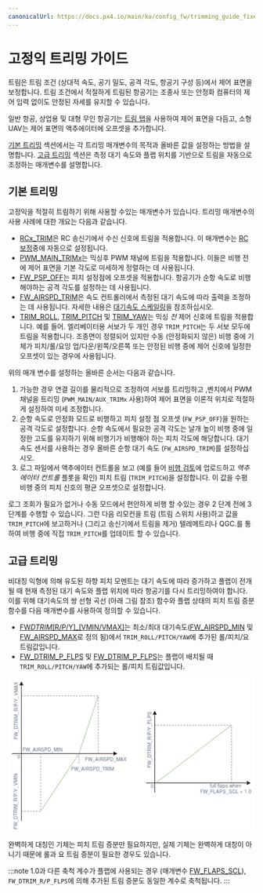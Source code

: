 ```yaml
---
canonicalUrl: https://docs.px4.io/main/ko/config_fw/trimming_guide_fixedwing
---
```


# 고정익 트리밍 가이드

트림은 트림 조건 (상대적 속도, 공기 밀도, 공격 각도, 항공기 구성 등)에서 제어 표면을 보정합니다. 트림 조건에서 적절하게 트림된 항공기는 조종사 또는 안정화 컴퓨터의 제어 입력 없이도 안정된 자세를 유지할 수 있습니다.

일반 항공, 상업용 및 대형 무인 항공기는 [트림 탭](https://en.wikipedia.org/wiki/Trim_tab)을 사용하여 제어 표면을 다듬고, 소형 UAV는 제어 표면의 액추에이터에 오프셋을 추가합니다.

[기본 트리밍](#basic-trimming) 섹션에서는 각 트리밍 매개변수의 목적과 올바른 값을 설정하는 방법을 설명합니다. [고급 트리밍](#advanced-trimming) 섹션은 측정 대기 속도와 플랩 위치를 기반으로 트림을 자동으로 조정하는 매개변수를 설명합니다.

## 기본 트리밍

고정익을 적절히 트림하기 위해 사용할 수있는 매개변수가 있습니다. 트리밍 매개변수의 사용 사례에 대한 개요는 다음과 같습니다.

- [RCx_TRIM](../advanced_config/parameter_reference.md#RC1_TRIM)은 RC 송신기에서 수신 신호에 트림을 적용합니다. 이 매개변수는 [RC 보정](../config/radio.md)중에 자동으로 설정됩니다.
- [PWM_MAIN_TRIMx](../advanced_config/parameter_reference.md#PWM_MAIN_TRIM1)는 믹싱후 PWM 채널에 트림을 적용합니다. 이들은 비행 전에 제어 표면을 기본 각도로 미세하게 정렬하는 데 사용됩니다.
- [FW_PSP_OFF](../advanced_config/parameter_reference.md#FW_PSP_OFF)는 피치 설정점에 오프셋을 적용합니다. 항공기가 순항 속도로 비행해야하는 공격 각도를 설정하는 데 사용됩니다.
- [FW_AIRSPD_TRIM](../advanced_config/parameter_reference.md#FW_AIRSPD_TRIM)은 속도 컨트롤러에서 측정된 대기 속도에 따라 출력을 조정하는 데 사용됩니다. 자세한 내용은 [대기속도 스케일링](../flight_stack/controller_diagrams.md#airspeed-scaling)을 참조하십시오.
- [TRIM_ROLL](../advanced_config/parameter_reference.md#TRIM_ROLL), [TRIM_PITCH](../advanced_config/parameter_reference.md#TRIM_PITCH) 및 [TRIM_YAW](../advanced_config/parameter_reference.md#TRIM_YAW)는 믹싱 *전* 제어 신호에 트림을 적용합니다. 예를 들어. 엘리베이터용 서보가 두 개인 경우 `TRIM_PITCH`는 두 서보 모두에 트림을 적용합니다. 조종면이 정렬되어 있지만 수동 (안정화되지 않은) 비행 중에 기체가 피치/롤/요잉 업/다운/왼쪽/오른쪽 또는 안정된 비행 중에 제어 신호에 일정한 오프셋이 있는 경우에 사용됩니다.

위의 매개 변수를 설정하는 올바른 순서는 다음과 같습니다.

1. 가능한 경우 연결 길이를 물리적으로 조정하여 서보를 트리밍하고 ,벤치에서 PWM 채널을 트리밍 (`PWM_MAIN/AUX_TRIMx` 사용)하여 제어 표면을 이론적 위치로 적절하게 설정하여 미세 조정합니다.
2. 순항 속도로 안정화 모드로 비행하고 피치 설정 점 오프셋 (`FW_PSP_OFF`)을 원하는 공격 각도로 설정합니다. 순항 속도에서 필요한 공격 각도는 날개 높이 비행 중에 일정한 고도를 유지하기 위해 비행기가 비행해야 하는 피치 각도에 해당합니다. 대기 속도 센서를 사용하는 경우 올바른 순항 대기 속도 (`FW_AIRSPD_TRIM`)를 설정하십시오.
3. 로그 파일에서 액추에이터 컨트롤을 보고 (예를 들어 [비행 검토](https://logs.px4.io)에 업로드하고 *액추에이터 컨트롤* 플롯을 확인) 피치 트림 (`TRIM_PITCH`)을 설정합니다. 이 값을 수평 비행 중의 피치 신호의 평균 오프셋으로 설정합니다.

로그 조회가 필요가 없거나 수동 모드에서 편안하게 비행 할 수있는 경우 2 단계 전에 3 단계를 수행할 수 있습니다. 그런 다음 리모컨을 트림 (트림 스위치 사용)하고 값을 `TRIM_PITCH`에 보고하거나 (그리고 송신기에서 트림을 제거) 텔레메트리나 QGC.를 통하여 비행 중에 직접 `TRIM_PITCH`를 업데이트 할 수 있습니다.

## 고급 트리밍

비대칭 익형에 의해 유도된 하향 피치 모멘트는 대기 속도에 따라 증가하고 플랩이 전개 될 때 현재 측정된 대기 속도와 플랩 위치에 따라 항공기를 다시 트리밍하여야 합니다. 이를 위해 대기속도의 쌍 선형 곡선 (아래 그림 참조) 함수와 플랩 상태의 피치 트림 증분 함수를 다음 매개변수를 사용하여 정의할 수 있습니다.

- [FW*DTRIM*\[R/P/Y\]_\[VMIN/VMAX\]](../advanced_config/parameter_reference.md#FW_DTRIM_R_VMIN)는 최소/최대 대기속도([FW_AIRSPD_MIN](../advanced_config/parameter_reference.md#FW_AIRSPD_MIN) 및 [FW_AIRSPD_MAX](../advanced_config/parameter_reference.md#FW_AIRSPD_MAX)로 정의 됨)에서 `TRIM_ROLL/PITCH/YAW`에 추가된 롤/피치/요 트림값입니다. 
- [FW_DTRIM_P_FLPS](../advanced_config/parameter_reference.md#FW_DTRIM_R_FLPS) 및 [FW_DTRIM_P_FLPS](../advanced_config/parameter_reference.md#FW_DTRIM_P_FLPS)는 플랩이 배치될 때 `TRIM_ROLL/PITCH/YAW`에 추가되는 롤/피치 트림값입니다.

![Dtrim 곡선](../../assets/config/fw/fixedwing_dtrim.png) <!-- The drawing is on draw.io: https://drive.google.com/file/d/15AbscUF1kRdWMh8ONcCRu6QBwGbqVGfl/view?usp=sharing
Request access from dev team. -->

완벽하게 대칭인 기체는 피치 트림 증분만 필요하지만, 실제 기체는 완벽하게 대칭이 아니기 때문에 롤과 요 트림 증분이 필요한 경우도 있습니다.

:::note
1.0과 다른 축척 계수가 플랩에 사용되는 경우 (매개변수 [FW_FLAPS_SCL](../advanced_config/parameter_reference.md#FW_FLAPS_SCL)), `FW_DTRIM_R/P_FLPS`에 의해 추가된 트림 증분도 동일한 계수로 축척됩니다.
:::